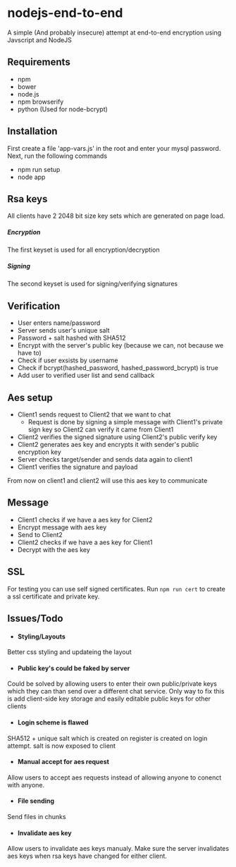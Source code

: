 # nodejs-end-to-end
A simple (And probably insecure) attempt at end-to-end encryption using Javscript and NodeJS

## Requirements
- npm 
- bower
- node.js
- npm browserify 
- python (Used for node-bcrypt)

## Installation 
First create a file 'app-vars.js' in the root and enter your mysql password. Next, run the following commands

- npm run setup 
- node app

## Rsa keys
All clients have 2 2048 bit size key sets which are generated on page load. 
##### Encryption
The first keyset is used for all encryption/decryption
##### Signing
The second keyset is used for signing/verifying signatures

## Verification 
- User enters name/password
- Server sends user's unique salt
- Password + salt hashed with SHA512 
- Encrypt with the server's public key (because we can, not because we have to)
- Check if user exsists by username
- Check if bcrypt(hashed_password, hashed_password_bcrypt) is true
- Add user to verified user list and send callback

## Aes setup
- Client1 sends request to Client2 that we want to chat
  -  Request is done by signing a simple message with Client1's private sign key so Client2 can verify it came from Client1
- Client2 verifies the signed signature using Client2's public verify key
- Client2 generates aes key and encrypts it with sender's public encryption key
- Server checks target/sender and sends data again to client1
- Client1 verifies the signature and payload

From now on client1 and client2 will use this aes key to communicate

## Message 
- Client1 checks if we have a aes key for Client2
- Encrypt message with aes key
- Send to Client2
- Client2 checks if we have a aes key for Client1
- Decrypt with the aes key

## SSL
For testing you can use self signed certificates. Run `npm run cert` to create a ssl certificate and private key.

## Issues/Todo

- #### Styling/Layouts
Better css styling and updateing the layout

- #### Public key's could be faked by server
Could be solved by allowing users to enter their own public/private keys which they can than send over a different chat service. 
Only way to fix this is add client-side key storage and easily editable public keys for other clients

- #### Login scheme is flawed
SHA512 + unique salt which is created on register is created on login attempt. salt is now exposed to client

- #### Manual accept for aes request
Allow users to accept aes requests instead of allowing anyone to conenct with anyone.

- #### File sending
Send files in chunks

- #### Invalidate aes key
Allow users to invalidate aes keys manualy. Make sure the server invalidates aes keys when rsa keys have changed for either client.
